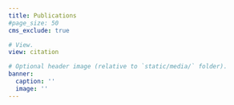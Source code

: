 ```yaml
---
title: Publications
#page_size: 50
cms_exclude: true

# View.
view: citation

# Optional header image (relative to `static/media/` folder).
banner:
  caption: ''
  image: ''
---
```

